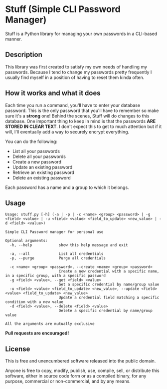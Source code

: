Stuff (Simple CLI Password Manager)
=======================

Stuff is a Python library for managing your own passwords in a CLI-based manner.


## Description

This library was first created to satisfy my own needs of handling my passwords. Because
I tend to change my passwords pretty frequently I usually find myself in a position of 
having to reset them kinda often.


## How it works and what it does

Each time you run a command, you'll have to enter your database password. This is the only
password that you'll have to remember so make sure it's a **strong** one! Behind the
scenes, Stuff will do changes to this database. One important thing to keep in mind is
that the passwords **ARE STORED IN CLEAR TEXT**. I don't expect this to get to much
attention but if it will, I'll eventually add a way to securely encrypt everything.

You can do the following:

* List all your passwords
* Delete all your passwords
* Create a new password
* Update an existing password
* Retrieve an existing password
* Delete an existing password

Each password has a name and a group to which it belongs.


## Usage

```shell script
Usage: stuff.py [-h] (-a | -p | -c <name> <group> <password> | -g <field> <value> | -u <field> <value> <field_to_update> <new_value> | -d <field> <value>)

Simple CLI Password manager for personal use

Optional arguments:
  -h, --help            show this help message and exit

  -a, --all             List all credentials
  -p, --purge           Purge all credentials

  -c <name> <group> <password>, --create <name> <group> <password>
                        Create a new credential with a specific name, in a specific group, with a specific password
  -g <field> <value>, --get <field> <value>
                        Get a specific credential by name/group value
  -u <field> <value> <field_to_update> <new_value>, --update <field> <value> <field_to_update> <new_value>
                        Update a credential field matching a specific condition with a new value
  -d <field> <value>, --delete <field> <value>
                        Delete a specific credential by name/group value

All the arguments are mutually exclusive
```

**Pull requests are encouraged!**

License
-------

This is free and unencumbered software released into the public domain.

Anyone is free to copy, modify, publish, use, compile, sell, or
distribute this software, either in source code form or as a compiled
binary, for any purpose, commercial or non-commercial, and by any means.